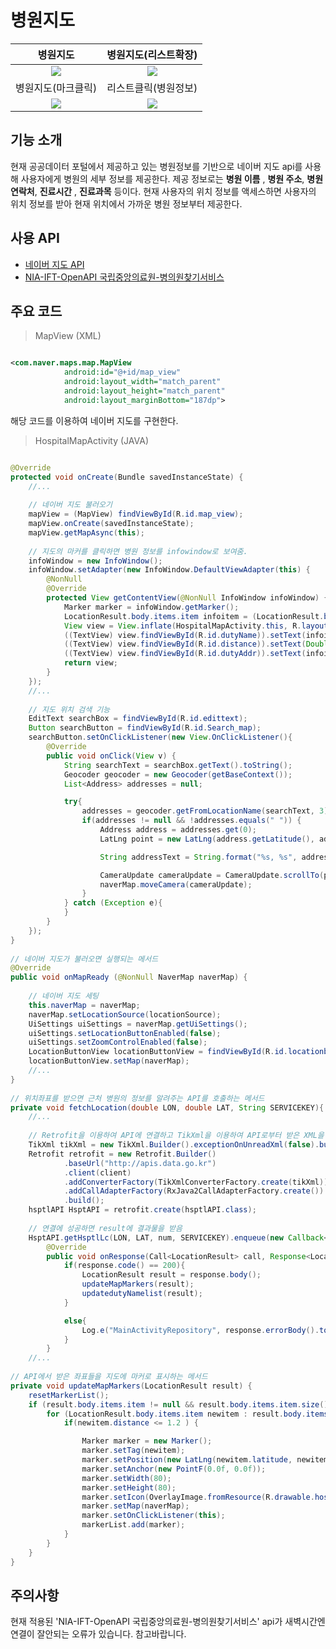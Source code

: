 # 병원지도

병원지도             |  병원지도(리스트확장)
:-------------------------:|:-------------------------:
![](https://user-images.githubusercontent.com/58100710/144922345-f37663cc-0a82-4df0-9a5b-3e78fb3cfa84.png)  |  ![](https://user-images.githubusercontent.com/58100710/144922370-a4720c5e-f0e9-4d67-b9c3-91fe183e393b.png)
병원지도(마크클릭)            |  리스트클릭(병원정보)
![](https://user-images.githubusercontent.com/58100710/144922377-58e668ca-d8ac-4e86-a7ea-5cd1af5da7b8.png)  |  ![](https://user-images.githubusercontent.com/58100710/144922401-759b48c3-d1a3-4fd1-ad88-43a14a17da46.png)

## 기능 소개
현재 공공데이터 포털에서 제공하고 있는 병원정보를 기반으로 네이버 지도 api를 사용해 사용자에게 병원의 세부 정보를 제공한다.
제공 정보로는 **병원 이름** , **병원 주소**, **병원 연락처**, **진료시간** , **진료과목** 등이다. 현재 사용자의 위치 정보를 액세스하면 사용자의 위치 정보를 받아 현재 위치에서 가까운 병원 정보부터 제공한다.

## 사용 API
- [네이버 지도 API](https://www.ncloud.com/product/applicationService/maps)
- [NIA-IFT-OpenAPI 국립중앙의료원-병의원찾기서비스](https://www.data.go.kr/data/15000736/openapi.do)

## 주요 코드
> MapView (XML)
```xml

<com.naver.maps.map.MapView
            android:id="@+id/map_view"
            android:layout_width="match_parent"
            android:layout_height="match_parent"
            android:layout_marginBottom="187dp">
```
해당 코드를 이용하여 네이버 지도를 구현한다.

>HospitalMapActivity (JAVA)
```java

@Override
protected void onCreate(Bundle savedInstanceState) {
    //...
    
    // 네이버 지도 불러오기
    mapView = (MapView) findViewById(R.id.map_view);
    mapView.onCreate(savedInstanceState);
    mapView.getMapAsync(this); 
    
    // 지도의 마커를 클릭하면 병원 정보를 infowindow로 보여줌.
    infoWindow = new InfoWindow();
    infoWindow.setAdapter(new InfoWindow.DefaultViewAdapter(this) {
        @NonNull
        @Override
        protected View getContentView(@NonNull InfoWindow infoWindow) {
            Marker marker = infoWindow.getMarker();
            LocationResult.body.items.item infoitem = (LocationResult.body.items.item) marker.getTag();
            View view = View.inflate(HospitalMapActivity.this, R.layout.item_hospitalmap_recycler, null);
            ((TextView) view.findViewById(R.id.dutyName)).setText(infoitem.dutyName);
            ((TextView) view.findViewById(R.id.distance)).setText(Double.toString(infoitem.distance) + "km");
            ((TextView) view.findViewById(R.id.dutyAddr)).setText(infoitem.dutyAddr);
            return view;
        }
    });
    //...
    
    // 지도 위치 검색 기능
    EditText searchBox = findViewById(R.id.edittext);
    Button searchButton = findViewById(R.id.Search_map);
    searchButton.setOnClickListener(new View.OnClickListener(){
        @Override
        public void onClick(View v) {
            String searchText = searchBox.getText().toString();
            Geocoder geocoder = new Geocoder(getBaseContext());
            List<Address> addresses = null;

            try{
                addresses = geocoder.getFromLocationName(searchText, 3);
                if(addresses != null && !addresses.equals(" ")) {
                    Address address = addresses.get(0);
                    LatLng point = new LatLng(address.getLatitude(), address.getLongitude());

                    String addressText = String.format("%s, %s", address.getMaxAddressLineIndex() > 0 ? address.getAddressLine(0) : " ", address.getFeatureName());

                    CameraUpdate cameraUpdate = CameraUpdate.scrollTo(point);
                    naverMap.moveCamera(cameraUpdate);
                }
            } catch (Exception e){
            }
        }
    });
}
    
// 네이버 지도가 불러오면 실행되는 메서드
@Override
public void onMapReady (@NonNull NaverMap naverMap) {
    
    // 네이버 지도 세팅
    this.naverMap = naverMap;
    naverMap.setLocationSource(locationSource);
    UiSettings uiSettings = naverMap.getUiSettings();
    uiSettings.setLocationButtonEnabled(false);
    uiSettings.setZoomControlEnabled(false);
    LocationButtonView locationButtonView = findViewById(R.id.locationbutton);
    locationButtonView.setMap(naverMap);
    //...
}
        
// 위치좌표를 받으면 근처 병원의 정보를 알려주는 API를 호출하는 메서드
private void fetchLocation(double LON, double LAT, String SERVICEKEY){
    //...
    
    // Retrofit을 이용하여 API에 연결하고 TikXml을 이용하여 API로부터 받은 XML을 java 클래스로 변환
    TikXml tikXml = new TikXml.Builder().exceptionOnUnreadXml(false).build();
    Retrofit retrofit = new Retrofit.Builder()
            .baseUrl("http://apis.data.go.kr")
            .client(client)
            .addConverterFactory(TikXmlConverterFactory.create(tikXml))
            .addCallAdapterFactory(RxJava2CallAdapterFactory.create())
            .build();
    hsptlAPI HsptAPI = retrofit.create(hsptlAPI.class);
        
    // 연결에 성공하면 result에 결과물을 받음
    HsptAPI.getHsptlLc(LON, LAT, num, SERVICEKEY).enqueue(new Callback<LocationResult>() {
        @Override
        public void onResponse(Call<LocationResult> call, Response<LocationResult> response) {
            if(response.code() == 200){
                LocationResult result = response.body();
                updateMapMarkers(result);
                updatedutyNamelist(result);
            }

            else{
                Log.e("MainActivityRepository", response.errorBody().toString());
            }
        }
    //...
            
// API에서 받은 좌표들을 지도에 마커로 표시하는 메서드
private void updateMapMarkers(LocationResult result) {
    resetMarkerList();
    if (result.body.items.item != null && result.body.items.item.size() > 0) {
        for (LocationResult.body.items.item newitem : result.body.items.item) {
            if(newitem.distance <= 1.2 ) {

                Marker marker = new Marker();
                marker.setTag(newitem);
                marker.setPosition(new LatLng(newitem.latitude, newitem.longitude));
                marker.setAnchor(new PointF(0.0f, 0.0f));
                marker.setWidth(80);
                marker.setHeight(80);
                marker.setIcon(OverlayImage.fromResource(R.drawable.hospitalmap_marker));
                marker.setMap(naverMap);
                marker.setOnClickListener(this);
                markerList.add(marker);
            }
        }
    }
}
```

       



## 주의사항
현재 적용된 'NIA-IFT-OpenAPI 국립중앙의료원-병의원찾기서비스' api가 새벽시간엔 연결이 잘안되는 오류가 있습니다. 참고바랍니다.
